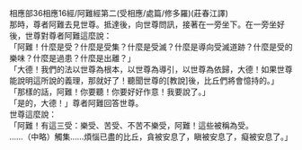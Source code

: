 相應部36相應16經/阿難經第二(受相應/處篇/修多羅)(莊春江譯)  
那時，尊者阿難去見世尊。抵達後，向世尊問訊，接著在一旁坐下。在一旁坐好後，世尊對尊者阿難這麼說：  
「阿難！什麼是受？什麼是受集？什麼是受滅？什麼是導向受滅道跡？什麼是受的樂味？什麼是過患？什麼是出離？」  
「大德！我們的法以世尊為根本，以世尊為導引，以世尊為依歸，大德！如果世尊能說明這所說的義理，那就好了！聽聞世尊的[教說]後，比丘們將會憶持的。」  
「那樣的話，阿難！你要聽！你要好好作意！我要說了。」  
「是的，大德！」尊者阿難回答世尊。  
世尊這麼說：  
「阿難！有這三受：樂受、苦受、不苦不樂受，阿難！這些被稱為受。  
……（中略）觸集……煩惱已盡的比丘，貪被安息了，瞋被安息了，癡被安息了。」  
  
  
